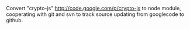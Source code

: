 Convert "crypto-js":http://code.google.com/p/crypto-js to node module, cooperating with git and svn to track source updating from googlecode to github.
